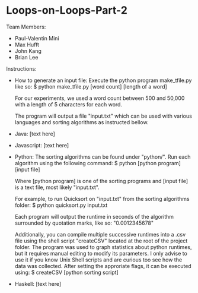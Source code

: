 # Loops-on-Loops-Part-2

Team Members:
* Paul-Valentin Mini
* Max Hufft
* John Kang
* Brian Lee

Instructions:
* How to generate an input file:
	Execute the python program make_tfile.py like so:
	$ python make_tfile.py [word count] [length of a word]

	For our experiments, we used a word count between 500 
	and 50,000 with a length of 5 characters for each word. 

	The program will output a file "input.txt" which can be
	used with various languages and sorting algorithms as 
	instructed bellow.

* Java:
	[text here]

* Javascript:
	[text here]

* Python:
	The sorting algorithms can be found under "python/".
	Run each algorithm using the following command:
	$ python [python program] [input file]

	Where [python program] is one of the sorting programs
	and [input file] is a text file, most likely "input.txt".

	For example, to run Quicksort on "input.txt" from the 
	sorting algorithms folder:
	$ python quicksort.py input.txt

	Each program will output the runtime in seconds of the 
	algorithm surrounded by quotation marks, like so: 
	"0.0012345678"

	Additionally, you can compile multiple successive runtimes
	into a .csv file using the shell script "createCSV" located 
	at the root of the project folder. The program was used to 
	graph statistics about python runtimes, but it requires 
	manual editing to modify its parameters. I only advise to 
	use it if you know Unix Shell scripts and are curious too 
	see how the data was collected. After setting the approriate
	flags, it can be executed using:
	$ createCSV [python sorting script]

* Haskell:
	[text here]